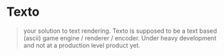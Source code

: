 # Texto
 > your solution to text rendering. 
Texto is supposed to be a text based (ascii) game engine / renderer / encoder. 
Under heavy development and not at a production level product yet.
 